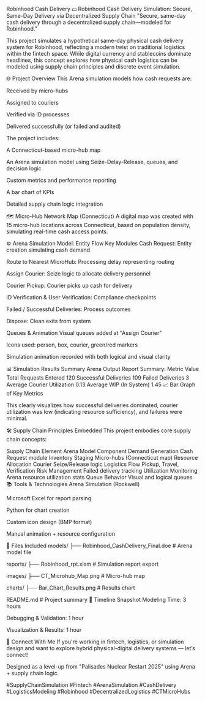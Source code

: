 
Robinhood Cash Delivery
💵 Robinhood Cash Delivery Simulation: Secure, Same-Day Delivery via Decentralized Supply Chain
"Secure, same-day cash delivery through a decentralized supply chain—modeled for Robinhood."

This project simulates a hypothetical same-day physical cash delivery system for Robinhood, reflecting a modern twist on traditional logistics within the fintech space. While digital currency and stablecoins dominate headlines, this concept explores how physical cash logistics can be modeled using supply chain principles and discrete event simulation.

🌐 Project Overview
This Arena simulation models how cash requests are:

Received by micro-hubs

Assigned to couriers

Verified via ID processes

Delivered successfully (or failed and audited)

The project includes:

A Connecticut-based micro-hub map

An Arena simulation model using Seize-Delay-Release, queues, and decision logic

Custom metrics and performance reporting

A bar chart of KPIs

Detailed supply chain logic integration

🗺️ Micro-Hub Network Map (Connecticut)
A digital map was created with 15 micro-hub locations across Connecticut, based on population density, simulating real-time cash access points.



⚙️ Arena Simulation Model: Entity Flow
Key Modules
Cash Request: Entity creation simulating cash demand

Route to Nearest MicroHub: Processing delay representing routing

Assign Courier: Seize logic to allocate delivery personnel

Courier Pickup: Courier picks up cash for delivery

ID Verification & User Verification: Compliance checkpoints

Failed / Successful Deliveries: Process outcomes

Dispose: Clean exits from system

Queues & Animation
Visual queues added at "Assign Courier"

Icons used: person, box, courier, green/red markers

Simulation animation recorded with both logical and visual clarity

📊 Simulation Results Summary
Arena Output Report Summary:
Metric	Value
Total Requests Entered	120
Successful Deliveries	109
Failed Deliveries	3
Average Courier Utilization	0.13
Average WIP (In System)	1.45
📈 Bar Graph of Key Metrics


This clearly visualizes how successful deliveries dominated, courier utilization was low (indicating resource sufficiency), and failures were minimal.

🛠️ Supply Chain Principles Embedded
This project embodies core supply chain concepts:

Supply Chain Element	Arena Model Component
Demand Generation	Cash Request module
Inventory Staging	Micro-hubs (Connecticut map)
Resource Allocation	Courier Seize/Release logic
Logistics Flow	Pickup, Travel, Verification
Risk Management	Failed delivery tracking
Utilization Monitoring	Arena resource utilization stats
Queue Behavior	Visual and logical queues
📚 Tools & Technologies
Arena Simulation (Rockwell)

Microsoft Excel for report parsing

Python for chart creation

Custom icon design (BMP format)

Manual animation + resource configuration

📜 Files Included
models/
├── Robinhood_CashDelivery_Final.doe       # Arena model file

reports/
├── Robinhood_rpt.xlsm                     # Simulation report export

images/
├── CT_Microhub_Map.png                    # Micro-hub map

charts/
├── Bar_Chart_Results.png                  # Results chart

README.md                                  # Project summary
📅 Timeline Snapshot
Modeling Time: 3 hours

Debugging & Validation: 1 hour

Visualization & Results: 1 hour

📣 Connect With Me
If you're working in fintech, logistics, or simulation design and want to explore hybrid physical-digital delivery systems — let’s connect!

Designed as a level-up from "Palisades Nuclear Restart 2025" using Arena + supply chain logic.

#SupplyChainSimulation #Fintech #ArenaSimulation #CashDelivery #LogisticsModeling #Robinhood #DecentralizedLogistics #CTMicroHubs
